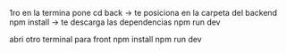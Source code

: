 1ro en la termina pone
cd back -> te posiciona en la carpeta del backend
npm install -> te descarga las dependencias
npm run dev 

abri otro terminal para front
npm install
npm run dev